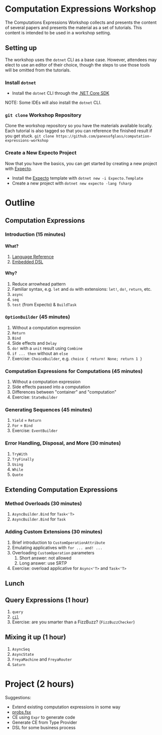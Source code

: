 # Computation Expressions Workshop

The Computations Expressions Workshop collects and presents the content
of several papers and presents the material as a set of tutorials.
This content is intended to be used in a workshop setting.

## Setting up

The workshop uses the `dotnet` CLI as a base case. However, attendees may
elect to use an editor of their choice, though the steps to use those tools
will be omitted from the tutorials.

### Install `dotnet`

* Install the `dotnet` CLI through the [.NET Core SDK](https://www.microsoft.com/net/download)

NOTE: Some IDEs will also install the `dotnet` CLI.

### `git clone` Workshop Repository

Clone the workshop repository so you have the materials available locally.
Each tutorial is also tagged so that you can reference the finished result if you get stuck.
`git clone https://github.com/panesofglass/computation-expressions-workshop`

### Create a New Expecto Project

Now that you have the basics, you can get started by creating a new project with [Expecto](https://github.com/haf/expecto).

* Install the [Expecto](https://github.com/haf/expecto) template with `dotnet new -i Expecto.Template`
* Create a new project with `dotnet new expecto -lang fsharp`

# Outline

## Computation Expressions

### Introduction (15 minutes)

#### What?

1. [Language Reference](https://docs.microsoft.com/en-us/dotnet/fsharp/language-reference/computation-expressions)
2. [Embedded DSL](http://www.readcopyupdate.com/blog/2014/10/10/edsls-using-custom-operations.html)

#### Why?

1. Reduce arrowhead pattern
2. Familiar syntax, e.g. `let` and `do` with extensions: `let!`, `do!`, `return`, etc.
3. `async`
4. `seq`
5. `test` (from Expecto) & `BuildTask`

### `OptionBuilder` (45 minutes)

1. Without a computation expression
2. `Return`
3. `Bind`
4. Side effects and `Delay`
5. `do!` with a `unit` result using `Combine`
6. `if ... then` without an `else`
7. Exercise: `ChoiceBuilder`, e.g. `choice { return! None; return 1 }`

### Computation Expressions for Computations (45 minutes)

1. Without a computation expression
2. Side effects passed into a computation
3. Differences between "container" and "computation"
4. Exercise: `StateBuilder`

### Generating Sequences (45 minutes)

1. `Yield` = `Return`
2. `For` = `Bind`
3. Exercise: `EventBuilder`

### Error Handling, Disposal, and More (30 minutes)

1. `TryWith`
2. `TryFinally`
3. `Using`
4. `While`
5. `Quote`

## Extending Computation Expressions

### Method Overloads (30 minutes)

1. `AsyncBuilder.Bind` for `Task<'T>`
2. `AsyncBuilder.Bind` for `Task`

### Adding Custom Extensions (30 minutes)

1. Brief introduction to `CustomOperationAttribute`
2. Emulating applicatives with `for ... and! ...`
3. Overloading `CustomOperation` parameters
    1. Short answer: not allowed
    2. Long answer: use SRTP
4. Exercise: overload applicative for `Async<'T>` and `Task<'T>`

## Lunch

## Query Expressions (1 hour)

1. `query`
2. [`cil`](https://github.com/rspeele/LicenseToCIL)
3. Exercise: are you smarter than a FizzBuzz? (`FizzBuzzChecker`)

## Mixing it up (1 hour)

1. `AsyncSeq`
2. `AsyncState`
3. `FreyaMachine` and `FreyaRouter`
4. `Saturn`

# Project (2 hours)

Suggestions:
* Extend existing computation expressions in some way
* [probs.fsx](https://gist.github.com/mavnn/8ef06cb12ebc9a1807799bc01667e32a)
* CE using `Expr` to generate code
* Generate CE from Type Provider
* DSL for some business process
